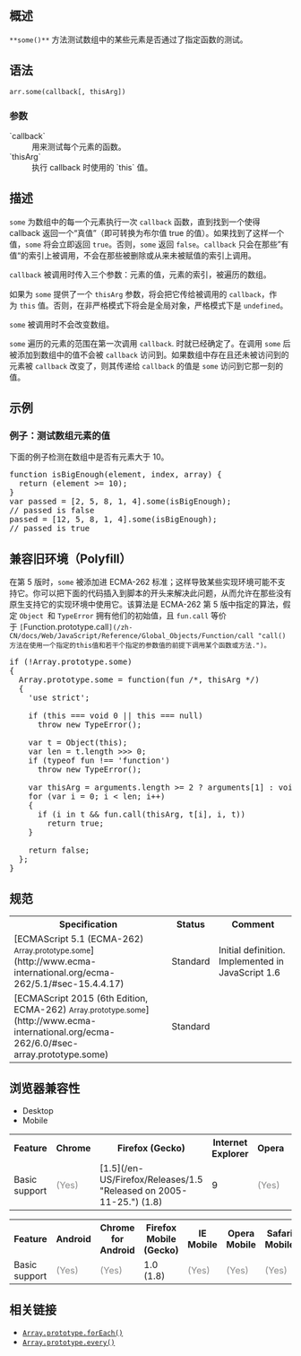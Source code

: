 ## 概述

`**some()**` 方法测试数组中的某些元素是否通过了指定函数的测试。

## 语法

    arr.some(callback[, thisArg])

### 参数

<dl>

<dt>`callback`</dt>

<dd>用来测试每个元素的函数。</dd>

<dt>`thisArg`</dt>

<dd>执行 callback 时使用的 `this` 值。</dd>

</dl>

## 描述

`some` 为数组中的每一个元素执行一次 `callback` 函数，直到找到一个使得 callback 返回一个“真值”（即可转换为布尔值 true 的值）。如果找到了这样一个值，`some` 将会立即返回 `true`。否则，`some` 返回 `false`。`callback` 只会在那些”有值“的索引上被调用，不会在那些被删除或从来未被赋值的索引上调用。

`callback`<span style="line-height: 1.5;"> 被调用时传入三个参数：元素的值，元素的索引，被遍历的数组。</span>

如果为 `some` 提供了一个 `thisArg` 参数，将会把它传给被调用的 `callback`，作为 `this` 值。否则，在非严格模式下将会是全局对象，严格模式下是 `undefined`。

`some` 被调用时不会改变数组。

`some` 遍历的元素的范围在第一次调用 `callback`. 时就已经确定了。在调用 `some` 后被添加到数组中的值不会被 `callback` 访问到。如果数组中存在且还未被访问到的元素被 `callback` 改变了，则其传递给 `callback` 的值是 `some` 访问到它那一刻的值。

## 示例

### 例子：测试数组元素的值

下面的例子检测在数组中是否有元素大于 10。

<pre class="brush: js">function isBigEnough(element, index, array) {
  return (element >= 10);
}
var passed = [2, 5, 8, 1, 4].some(isBigEnough);
// passed is false
passed = [12, 5, 8, 1, 4].some(isBigEnough);
// passed is true
</pre>

## 兼容旧环境（Polyfill）

在第 5 版时，`some` 被添加进 ECMA-262 标准；这样导致某些实现环境可能不支持它。你可以把下面的代码插入到脚本的开头来解决此问题，从而允许在那些没有原生支持它的实现环境中使用它。该算法是 ECMA-262 第 5 版中指定的算法，假定 `Object `和 `TypeError` 拥有他们的初始值，且 `fun.call` 等价于 `[`Function.prototype.call`](/zh-CN/docs/Web/JavaScript/Reference/Global_Objects/Function/call "call() 方法在使用一个指定的this值和若干个指定的参数值的前提下调用某个函数或方法.")。`

<pre class="brush: js">if (!Array.prototype.some)
{
  Array.prototype.some = function(fun /*, thisArg */)
  {
    'use strict';

    if (this === void 0 || this === null)
      throw new TypeError();

    var t = Object(this);
    var len = t.length >>> 0;
    if (typeof fun !== 'function')
      throw new TypeError();

    var thisArg = arguments.length >= 2 ? arguments[1] : void 0;
    for (var i = 0; i < len; i++)
    {
      if (i in t && fun.call(thisArg, t[i], i, t))
        return true;
    }

    return false;
  };
}
</pre>

## 规范

<table class="standard-table">

<tbody>

<tr>

<th scope="col">Specification</th>

<th scope="col">Status</th>

<th scope="col">Comment</th>

</tr>

<tr>

<td>[ECMAScript 5.1 (ECMA-262)  
<small lang="zh-CN">Array.prototype.some</small>](http://www.ecma-international.org/ecma-262/5.1/#sec-15.4.4.17)</td>

<td><span class="spec-Standard">Standard</span></td>

<td>Initial definition.  
Implemented in JavaScript 1.6</td>

</tr>

<tr>

<td>[ECMAScript 2015 (6th Edition, ECMA-262)  
<small lang="zh-CN">Array.prototype.some</small>](http://www.ecma-international.org/ecma-262/6.0/#sec-array.prototype.some)</td>

<td><span class="spec-Standard">Standard</span></td>

<td> </td>

</tr>

</tbody>

</table>

## 浏览器兼容性

<div class="htab"><a name="AutoCompatibilityTable" id="AutoCompatibilityTable"></a>

*   <a>Desktop</a>
*   <a>Mobile</a>

</div>

<div id="compat-desktop">

<table class="compat-table">

<tbody>

<tr>

<th>Feature</th>

<th>Chrome</th>

<th>Firefox (Gecko)</th>

<th>Internet Explorer</th>

<th>Opera</th>

<th>Safari</th>

</tr>

<tr>

<td>Basic support</td>

<td><span title="Please update this with the earliest version of support." style="color: #888;">(Yes)</span></td>

<td>[1.5](/en-US/Firefox/Releases/1.5 "Released on 2005-11-25.") (1.8)</td>

<td>9</td>

<td><span title="Please update this with the earliest version of support." style="color: #888;">(Yes)</span></td>

<td><span title="Please update this with the earliest version of support." style="color: #888;">(Yes)</span></td>

</tr>

</tbody>

</table>

</div>

<div id="compat-mobile">

<table class="compat-table">

<tbody>

<tr>

<th>Feature</th>

<th>Android</th>

<th>Chrome for Android</th>

<th>Firefox Mobile (Gecko)</th>

<th>IE Mobile</th>

<th>Opera Mobile</th>

<th>Safari Mobile</th>

</tr>

<tr>

<td>Basic support</td>

<td><span title="Please update this with the earliest version of support." style="color: #888;">(Yes)</span></td>

<td><span title="Please update this with the earliest version of support." style="color: #888;">(Yes)</span></td>

<td>1.0 (1.8)</td>

<td><span title="Please update this with the earliest version of support." style="color: #888;">(Yes)</span></td>

<td><span title="Please update this with the earliest version of support." style="color: #888;">(Yes)</span></td>

<td><span title="Please update this with the earliest version of support." style="color: #888;">(Yes)</span></td>

</tr>

</tbody>

</table>

</div>

## 相关链接

*   [`Array.prototype.forEach()`](/zh-CN/docs/Web/JavaScript/Reference/Global_Objects/Array/forEach "forEach() 方法对数组的每个元素执行一次提供的函数(回调函数)。")
*   [`Array.prototype.every()`](/zh-CN/docs/Web/JavaScript/Reference/Global_Objects/Array/every "every() 方法测试数组的所有元素是否都通过了指定函数的测试。")